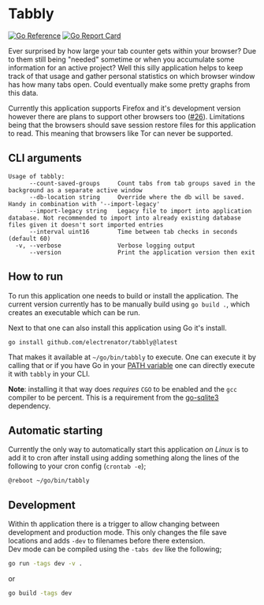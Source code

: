 # Tabbly
[![Go Reference](https://pkg.go.dev/badge/github.com/electrenator/tabbly.svg)](https://pkg.go.dev/github.com/electrenator/tabbly)
[![Go Report Card](https://goreportcard.com/badge/github.com/electrenator/tabbly)](https://goreportcard.com/report/github.com/electrenator/tabbly)

Ever surprised by how large your tab counter gets within your browser? Due to them still being "needed" sometime or when you accumulate some information for an active project? Well this silly application helps to keep track of that usage and gather personal statistics on which browser window has how many tabs open. Could eventually make some pretty graphs from this data.

Currently this application supports Firefox and it's development version however there are plans to support other browsers too ([#26](https://github.com/electrenator/tabbly/issues/26)). Limitations being that the browsers should save session restore files for this application to read. This meaning that browsers like Tor can never be supported.

## CLI arguments
```
Usage of tabbly:
      --count-saved-groups     Count tabs from tab groups saved in the background as a separate active window
      --db-location string     Override where the db will be saved. Handy in combination with '--import-legacy'
      --import-legacy string   Legacy file to import into application database. Not recommended to import into already existing database files given it doesn't sort imported entries
      --interval uint16        Time between tab checks in seconds (default 60)
  -v, --verbose                Verbose logging output
      --version                Print the application version then exit
```

## How to run
To run this application one needs to build or install the application. The current version currently has to be manually build using `go build .`, which creates an executable which can be run.

Next to that one can also install this application using Go it's install.
```
go install github.com/electrenator/tabbly@latest
``` 
That makes it available at `~/go/bin/tabbly` to execute. One can execute it by calling that or if you have Go in your [PATH variable](https://go.dev/doc/install) one can directly execute it with `tabbly` in your CLI.

**Note**: installing it that way does *requires* `CGO` to be enabled and the `gcc` compiler to be percent. This is a requirement from the [go-sqlite3](https://github.com/mattn/go-sqlite3?tab=readme-ov-file#installation) dependency.

## Automatic starting
Currently the only way to automatically start this application *on Linux* is to add it to cron after install using adding something along the lines of the following to your cron config (`crontab -e`);
```cron
@reboot ~/go/bin/tabbly
```

## Development
Within th application there is a trigger to allow changing between development and production mode. This only changes the file save locations and adds `-dev` to filenames before there extension.  
Dev mode can be compiled using the `-tabs dev` like the following;
```sh
go run -tags dev -v .
```
or
```sh
go build -tags dev
```
